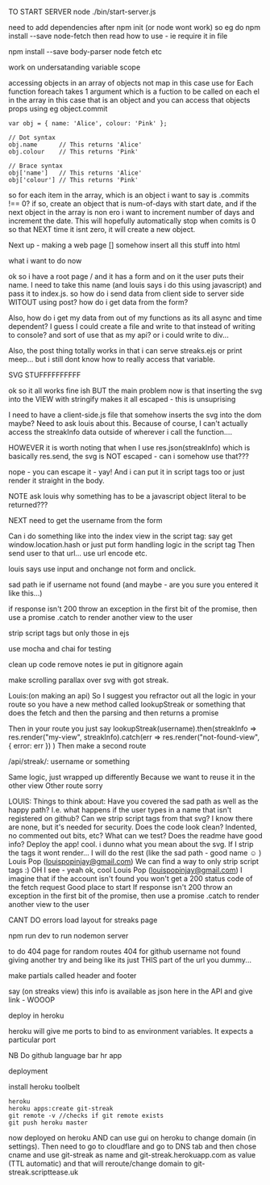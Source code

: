 TO START SERVER
node ./bin/start-server.js

need to add dependencies after npm init
(or node wont work)
so eg do npm install --save node-fetch
then read how to use - ie require it in file

npm install --save body-parser
node fetch etc

work on undersatanding variable scope

accessing objects in an array of objects
not map in this case
use for Each
function foreach takes 1 argument which is a fuction to be called on each el in the array
in this case that is an object
and you can access that objects props using eg object.commit

    var obj = { name: 'Alice', colour: 'Pink' };

    // Dot syntax
    obj.name      // This returns 'Alice'
    obj.colour    // This returns 'Pink'

    // Brace syntax
    obj['name']   // This returns 'Alice'
    obj['colour'] // This returns 'Pink'


so for each item in the array, which is an object i want to say 
    is .commits !== 0? if so, create an object that is num-of-days with start date, and if the next object in the array is non ero i want to increment number of days and increment the date. 
    This will hopefully automatically stop when comits is 0 so that NEXT time it isnt zero, it will create a new object.

Next up - making a web page
[] somehow insert all this stuff into html


what i want to do now

ok so i have a root page / and it has a form and on it the user puts their name. I need to take this name (and louis says i do this using javascript) and pass it to index.js.
 so how do i send data from client side to server side WITOUT using post? how do i get data from the form? 

 Also, how do i get my data from out of my functions as its all async and time dependent?
 I guess I could create a file and write to that instead of writing to console? and sort of use that as my api?
 or i could write to div...
 
 Also, the post thing totally works in that i can serve streaks.ejs or print meep... but i still dont know how to really access that variable.

SVG STUFFFFFFFFFF

ok so it all works fine ish BUT the main problem now is that inserting the svg into the VIEW with stringify makes it all escaped  - this is unsuprising

I need to have a client-side.js file that somehow inserts the svg into the dom maybe? Need to ask louis about this. Because of course, I can't actually access the streakInfo data outside of wherever i call the function....

HOWEVER it is worth noting that when I use res.json(streakInfo) which is basically res.send, the svg is NOT escaped - can i somehow use that???

nope - you can escape it - yay! And i can put it in script tags too or just render it straight in the body.

NOTE
ask louis why something has to be a javascript object literal to be returned???


NEXT
need to get the username from the form


Can i do something like
into the index view in the script tag:
say 
get window.location.hash
or
just put form handling logic in the script tag
Then send user to that url... use url encode etc.

louis says use input and onchange not form and onclick.

sad path ie if username not found
(and maybe - are you sure you entered it like this...)

if response isn't 200 throw an exception in the first bit of the promise, then use a promise .catch to render another view to the user

strip script tags but only those in ejs

use mocha and chai for testing

clean up code
remove notes ie put in gitignore again


make scrolling parallax over svg with got streak.

Louis:(on making an api)
So I suggest you refractor out all the logic in your route so you have a new method called lookupStreak or something that does the fetch and then the parsing and then returns a promise

Then in your route you just say lookupStreak(username).then(streakInfo => res.render("my-view", streakInfo).catch(err => res.render("not-found-view", { error: err })
)
Then make a second route

/api/streak/: username or something

Same logic, just wrapped up differently
Because we want to reuse it in the other view
Other route sorry

LOUIS:
Things to think about:
Have you covered the sad path as well as the happy path? I.e. what happens if the user types in a name that isn't registered on github?
Can we strip script tags from that svg? I know there are none, but it's needed for security.
Does the code look clean? Indented, no commented out bits, etc?
What can we test?
Does the readme have good info?
Deploy the app!
cool. i dunno what you mean about the svg. If I strip the tags it wont render...
I will do the rest (like the sad path - good name ☺ )
Louis Pop (louispopinjay@gmail.com)
We can find a way to only strip script tags :)
OH I see - yeah ok, cool
Louis Pop (louispopinjay@gmail.com)
I imagine that if the account isn't found you won't get a 200 status code of the fetch request
Good place to start
If response isn't 200 throw an exception in the first bit of the promise, then use a promise .catch to render another view to the user

CANT DO
errors
load layout for streaks page

npm run dev to run nodemon server


to do
404 page for random routes
404 for github username not found giving another try and being like its just THIS part of the url you dummy...

make partials called header and footer

say (on streaks view) this info is available as json here in the API and give link - WOOOP

deploy in heroku

heroku will give me ports to bind to as environment variables.
It expects a particular port 


NB
Do github language bar hr app


deployment

install heroku toolbelt
```
heroku
heroku apps:create git-streak
git remote -v //checks if git remote exists
git push heroku master
```
now deployed on heroku
AND can use gui on heroku to change domain (in settings). Then need to go to cloudflare and go to DNS tab and then chose cname and use git-streak as name and git-streak.herokuapp.com as value (TTL automatic) and that will reroute/change domain to git-streak.scripttease.uk
